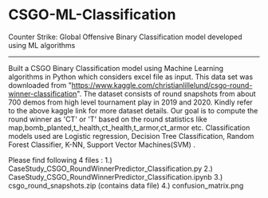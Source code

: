 # CSGO-ML-Classification
Counter Strike: Global Offensive Binary Classification model developed using ML algorithms
*****************************************************************************
Built a CSGO Binary Classification model using Machine Learning algorithms in Python which considers excel file as input. This data set was downloaded from
"https://www.kaggle.com/christianlillelund/csgo-round-winner-classification". The dataset consists of round snapshots from about 700 demos from high level tournament play in 2019
and 2020. Kindly refer to the above kaggle link for more dataset details. Our goal is to compute the round winner as 'CT' or 'T' based on the round statistics like map,bomb_planted,t_health,ct_health,t_armor,ct_armor etc. Classification models used are Logistic regression, Decision Tree Classification, Random Forest Classifier, K-NN, Support Vector Machines(SVM) .

Please find following 4 files : 
1.) CaseStudy_CSGO_RoundWinnerPredictor_Classification.py
2.) CaseStudy_CSGO_RoundWinnerPredictor_Classification.ipynb 
3.) csgo_round_snapshots.zip (contains data file)
4.) confusion_matrix.png
